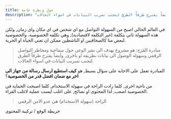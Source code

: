 ```yaml
---
title: حول ونظرة عامة
description: "مبادرة الفَرَج: هو مشروع يهدف الى نشر الوعي حول سماحية ومخاطر التواصل الرقمي وسهولة الوصول الى بيانات بطريقة او باخرى, وأيضاً يقترح طرقاٌ الطرق لتجنب تسريب البيانات في اسواء الحالات."
---
```


في العالم الحالي اصبح من السهولة التواصل مع اي شخص في اي مكان واي زمان, ولكن هذه السهولة تاتي بتكلفة (غير التكلفة لاقتصادية), وهي تكلفة الخصوصية. والخصوصية لبعض منا كالصحافيين او الناشطين ممكن ان تعني الحياة او الحرية. 

>مبادرة الفَرَج: هو مشروع يهدف الى نشر الوعي حول سماحية ومخاطر التواصل الرقمي وسهولة الوصول الى بيانات بطريقة او باخرى, وأيضاً يقترح طرقاٌ الطرق لتجنب تسريب البيانات في اسواء الحالات.

المبادرة تعمل على الاجابة على سؤال بسيط, هو  **كيف استطيع ارسال رسالة من جهاز الى اخر مع ضمان افضل قدر من الخصوصية**؟


من ناحية اخرى, كلما زادت الراحة في سهولة الاستخدام, كلما اصبحت الحماية في الخصوصية اصعب, لذا المحتوى او نصائح, على اغلب ليست عملية لاغلب القراء.   


 > الراحة (سهولة الاستخدام) هي عدو الامن الرقمي



خريطة الوقع / تركيبة المحتوى

